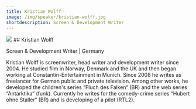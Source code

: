 ```yaml
---
title: Kristian Wolff
image: /img/speaker/kristian-wolff.jpg
shortdescription: Screen & Development Writer
---
```

<img src="/img/speaker/kristian-wolff.jpg">
## Kristian Wolff 

Screen & Development Writer | Germany

Kristian Wolff is screenwriter, head writer and development writer since 2004. He studied film in Norway, Denmark and the UK and then began working at Constantin-Entertainment in Munich. Since 2008 he writes as freelancer for German public and private television. Among other works, he developed the children's series “Fluch des Falken“ (BR) and the web series “Antarktika“ (funk). Currently he writes for the comedy-crime series “Hubert ohne Staller“ (BR) and is developing of a pilot (RTL2).